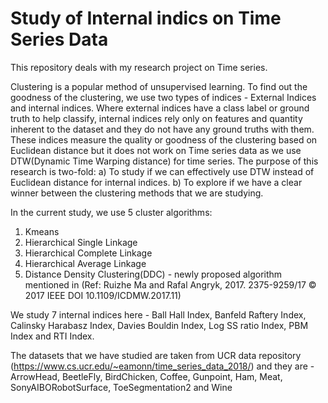 # Study of Internal indics on Time Series Data
This repository deals with my research project on Time series.

Clustering is a popular method of unsupervised learning. To find out the goodness of the clustering, we use two types of indices - External Indices and internal indices.
Where external indices have a class label or ground truth to help classify, internal indices rely only on features and quantity inherent to the dataset and they do not have any ground truths with them.
These indices measure the quality or goodness of the clustering based on Euclidean distance but it does not work on Time series data as we use DTW(Dynamic Time Warping distance) for time series.
The purpose of this research is two-fold:
a) To study if we can effectively use DTW instead of Euclidean distance for internal indices.
b) To explore if we have a clear winner between the clustering methods that we are studying.


In the current study, we use 5 cluster algorithms:
1) Kmeans
2) Hierarchical Single Linkage
3) Hierarchical Complete Linkage
4) Hierarchical Average Linkage
5) Distance Density Clustering(DDC) - newly proposed algorithm mentioned in (Ref: Ruizhe Ma and Rafal Angryk, 2017. 2375-9259/17 © 2017 IEEE DOI 10.1109/ICDMW.2017.11)


We study 7 internal indices here - Ball Hall Index, Banfeld Raftery Index, Calinsky Harabasz Index, Davies Bouldin Index, Log SS ratio Index, PBM Index and RTI Index.

The datasets that we have studied are taken from UCR data repository (https://www.cs.ucr.edu/~eamonn/time_series_data_2018/) and they are - ArrowHead, BeetleFly, BirdChicken, Coffee, Gunpoint, Ham, Meat, SonyAIBORobotSurface, ToeSegmentation2 and Wine 
